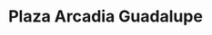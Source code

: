 ---
title: "Plaza Arcadia Guadalupe"
url: /guadalupe/plaza-arcadia-guadalupe/
shop: centro comercial
---